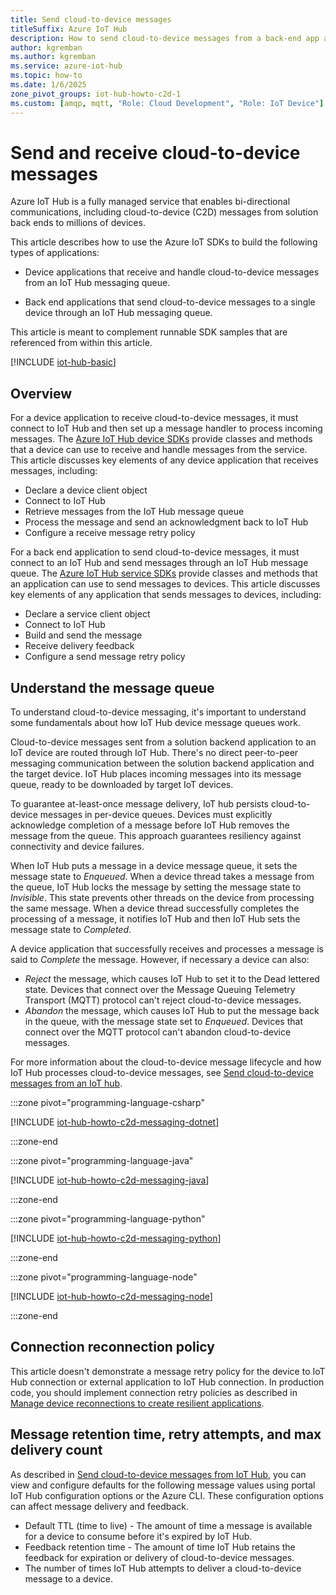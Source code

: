 ```yaml
---
title: Send cloud-to-device messages
titleSuffix: Azure IoT Hub
description: How to send cloud-to-device messages from a back-end app and receive them on a device app using the Azure IoT SDKs for C#, Python, Java, and Node.js.
author: kgremban
ms.author: kgremban
ms.service: azure-iot-hub
ms.topic: how-to
ms.date: 1/6/2025
zone_pivot_groups: iot-hub-howto-c2d-1
ms.custom: [amqp, mqtt, "Role: Cloud Development", "Role: IoT Device"]
---
```


# Send and receive cloud-to-device messages

Azure IoT Hub is a fully managed service that enables bi-directional communications, including cloud-to-device (C2D) messages from solution back ends to millions of devices.

This article describes how to use the Azure IoT SDKs to build the following types of applications:

* Device applications that receive and handle cloud-to-device messages from an IoT Hub messaging queue.

* Back end applications that send cloud-to-device messages to a single device through an IoT Hub messaging queue.

This article is meant to complement runnable SDK samples that are referenced from within this article.

[!INCLUDE [iot-hub-basic](../../includes/iot-hub-basic-whole.md)]

## Overview

For a device application to receive cloud-to-device messages, it must connect to IoT Hub and then set up a message handler to process incoming messages. The [Azure IoT Hub device SDKs](./iot-hub-devguide-sdks.md#azure-iot-hub-device-sdks) provide classes and methods that a device can use to receive and handle messages from the service. This article discusses key elements of any device application that receives messages, including:

* Declare a device client object
* Connect to IoT Hub
* Retrieve messages from the IoT Hub message queue
* Process the message and send an acknowledgment back to IoT Hub
* Configure a receive message retry policy

For a back end application to send cloud-to-device messages, it must connect to an IoT Hub and send messages through an IoT Hub message queue. The [Azure IoT Hub service SDKs](./iot-hub-devguide-sdks.md#azure-iot-hub-service-sdks) provide classes and methods that an application can use to send messages to devices. This article discusses key elements of any application that sends messages to devices, including:

* Declare a service client object
* Connect to IoT Hub
* Build and send the message
* Receive delivery feedback
* Configure a send message retry policy

## Understand the message queue

To understand cloud-to-device messaging, it's important to understand some fundamentals about how IoT Hub device message queues work.

Cloud-to-device messages sent from a solution backend application to an IoT device are routed through IoT Hub. There's no direct peer-to-peer messaging communication between the solution backend application and the target device. IoT Hub places incoming messages into its message queue, ready to be downloaded by target IoT devices.

To guarantee at-least-once message delivery, IoT hub persists cloud-to-device messages in per-device queues. Devices must explicitly acknowledge completion of a message before IoT Hub removes the message from the queue. This approach guarantees resiliency against connectivity and device failures.

When IoT Hub puts a message in a device message queue, it sets the message state to *Enqueued*. When a device thread takes a message from the queue, IoT Hub locks the message by setting the message state to *Invisible*. This state prevents other threads on the device from processing the same message. When a device thread successfully completes the processing of a message, it notifies IoT Hub and then IoT Hub sets the message state to *Completed*.

A device application that successfully receives and processes a message is said to *Complete* the message. However, if necessary a device can also:

* *Reject* the message, which causes IoT Hub to set it to the Dead lettered state. Devices that connect over the Message Queuing Telemetry Transport (MQTT) protocol can't reject cloud-to-device messages.
* *Abandon* the message, which causes IoT Hub to put the message back in the queue, with the message state set to *Enqueued*. Devices that connect over the MQTT protocol can't abandon cloud-to-device messages.

For more information about the cloud-to-device message lifecycle and how IoT Hub processes cloud-to-device messages, see [Send cloud-to-device messages from an IoT hub](iot-hub-devguide-messages-c2d.md).

:::zone pivot="programming-language-csharp"

[!INCLUDE [iot-hub-howto-c2d-messaging-dotnet](../../includes/iot-hub-howto-cloud-to-device-messaging-dotnet.md)]

:::zone-end

:::zone pivot="programming-language-java"

[!INCLUDE [iot-hub-howto-c2d-messaging-java](../../includes/iot-hub-howto-cloud-to-device-messaging-java.md)]

:::zone-end

:::zone pivot="programming-language-python"

[!INCLUDE [iot-hub-howto-c2d-messaging-python](../../includes/iot-hub-howto-cloud-to-device-messaging-python.md)]

:::zone-end

:::zone pivot="programming-language-node"

[!INCLUDE [iot-hub-howto-c2d-messaging-node](../../includes/iot-hub-howto-cloud-to-device-messaging-node.md)]

:::zone-end

## Connection reconnection policy

This article doesn't demonstrate a message retry policy for the device to IoT Hub connection or external application to IoT Hub connection. In production code, you should implement connection retry policies as described in [Manage device reconnections to create resilient applications](/azure/iot/concepts-manage-device-reconnections).

## Message retention time, retry attempts, and max delivery count

As described in [Send cloud-to-device messages from IoT Hub](/azure/iot-hub/iot-hub-devguide-messages-c2d#cloud-to-device-configuration-options), you can view and configure defaults for the following message values using portal IoT Hub configuration options or the Azure CLI. These configuration options can affect message delivery and feedback.

* Default TTL (time to live) - The amount of time a message is available for a device to consume before it's expired by IoT Hub.
* Feedback retention time - The amount of time IoT Hub retains the feedback for expiration or delivery of cloud-to-device messages.
* The number of times IoT Hub attempts to deliver a cloud-to-device message to a device.
